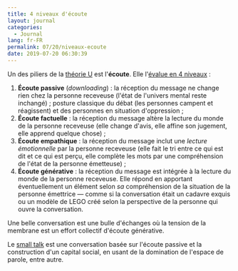 ```yaml
---
title: 4 niveaux d'écoute
layout: journal
categories:
  - Journal
lang: fr-FR
permalink: 07/20/niveaux-ecoute
date: 2019-07-20 06:30:39
---
```


Un des piliers de la [théorie U](/2019/07/20/theorie-u/) est l'**écoute**. Elle l'[évalue en 4 niveaux](https://www.businessballs.com/building-relationships/four-levels-of-listening/) :

1. **Écoute passive** (_downloading_) : la réception du message ne change rien chez la personne receveuse (l'état de l'univers mental reste inchangé) ; posture classique du débat (les personnes campent et réagissent) et des personnes en situation d'oppression ;
2. **Écoute factuelle** : la réception du message altère la lecture du monde de la personne receveuse (elle change d'avis, elle affine son jugement, elle apprend quelque chose) ;
3. **Écoute empathique** : la réception du message inclut une _lecture émotionnelle_ par la personne receveuse (elle fait le tri entre ce qui est dit et ce qui est perçu, elle complète les mots par une compréhension de l'état de la personne émetteuse) ;
4. **Écoute générative** : la réception du message est intégrée à la lecture du monde de la personne receveuse. Elle répond en apportant éventuellement un élément selon _sa_ compréhension de la situation de la personne émettrice — comme si la conversation était un cadavre exquis ou un modèle de LEGO créé selon la perspective de la personne qui ouvre la conversation.

Une belle conversation est une bulle d'échanges où la tension de la membrane est un effort collectif d'écoute générative.

Le [small talk](https://en.wikipedia.org/wiki/Small_talk) est une conversation basée sur l'écoute passive et la construction d'un capital social, en usant de la domination de l'espace de parole, entre autre.
